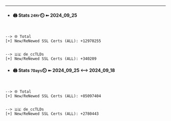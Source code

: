 

---
- #### 🖨️ **Stats** `24Hr`⏲️ ➼ 2024_09_25
```console


--> 🌐 Total
[+] New/ReNewed SSL Certs (ALL): +12970255


--> 🇩🇪 de_ccTLDs
[+] New/ReNewed SSL Certs (ALL): +340209

```

- #### 🖨️ **Stats** `7Days`⏲️ ➼ 2024_09_25 <--> 2024_09_18
```console


--> 🌐 Total
[+] New/ReNewed SSL Certs (ALL): +85097404


--> 🇩🇪 de_ccTLDs
[+] New/ReNewed SSL Certs (ALL): +2780443

```

